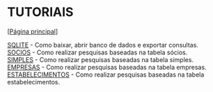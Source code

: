 # TUTORIAIS #

[[Página principal](../README.md)]

[SQLITE](SQLITE.md) - Como baixar, abrir banco de dados e exportar consultas.<br>
[SOCIOS](SOCIOS.md) - Como realizar pesquisas baseadas na tabela sócios.<br>
[SIMPLES](SIMPLES.md) - Como realizar pesquisas baseadas na tabela simples.<br>
[EMPRESAS](EMPRESAS.md) - Como realizar pesquisas baseadas na tabela empresas.<br>
[ESTABELECIMENTOS](ESTABELECIMENTOS.md) - Como realizar pesquisas baseadas na tabela estabelecimentos.<br>